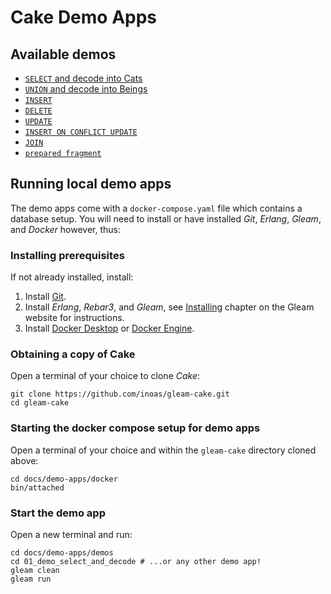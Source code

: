 # Cake Demo Apps

## Available demos

- [`SELECT` and decode into Cats](./demos/01_demo_select_and_decode/README.md)
- [`UNION` and decode into Beings](./demos/02_demo_union_and_decode/README.md)
- [`INSERT`](./demos/03_demo_insert/README.md)
- [`DELETE`](./demos/04_demo_delete/README.md)
- [`UPDATE`](./demos/05_demo_update/README.md)
- [`INSERT ON CONFLICT UPDATE`](./demos/06_cake_demo_insert_on_conflict_update/README.md)
- [`JOIN`](./demos/07_cake_demo_join/README.md)
- [`prepared fragment`](./demos/08_cake_demo_prepared_fragment/README.md)

## Running local demo apps

The demo apps come with a `docker-compose.yaml` file which contains a
database setup. You will need to install or have installed _Git_, _Erlang_,
_Gleam_, and _Docker_ however, thus:

### Installing prerequisites

If not already installed, install:

1. Install [Git](https://github.com/git-guides/install-git).
2. Install _Erlang_, _Rebar3_, and _Gleam_, see
   [Installing](https://gleam.run/getting-started/installing/) chapter on the
   Gleam website for instructions.
3. Install [Docker Desktop](https://docs.docker.com/desktop/) or
   [Docker Engine](https://docs.docker.com/engine/install/).

### Obtaining a copy of Cake

Open a terminal of your choice to clone _Cake_:

```shell
git clone https://github.com/inoas/gleam-cake.git
cd gleam-cake
```

### Starting the docker compose setup for demo apps

Open a terminal of your choice and within the `gleam-cake` directory cloned
above:

```shell
cd docs/demo-apps/docker
bin/attached
```

### Start the demo app

Open a new terminal and run:

```shell
cd docs/demo-apps/demos
cd 01_demo_select_and_decode # ...or any other demo app!
gleam clean
gleam run
```

<!--
---

If you want to edit and change the demos to try and explore _Cake_ you may
chose whatever code editor you prefer but _Cake_ recommends chosing either
[Zed](https://zed.dev/) or [Visual Studio Code](https://code.visualstudio.com/)
— both feature _Gleam_ plugins and thus _Gleam_ specific _Language Server
Protocol_ support — especially if you are new to _Gleam_.

To just explore a single demo app, open just that app in your editor, so that
the _Gleam_ LSP can pick up that demo projects's `gleam.toml` file.

For example if you have `Zed` or `Visual Studio Code` installed you may run one
of these form the `gleam-cake` directory cloned above:

- `code docs/demo-apps/demos/01_demo_select_and_decode`
- `zed docs/demo-apps/demos/01_demo_select_and_decode`
-->

<!--
TODO v2
- Maybe move Erlang, Rebar and Gleam requirement into docker compose.
-->
